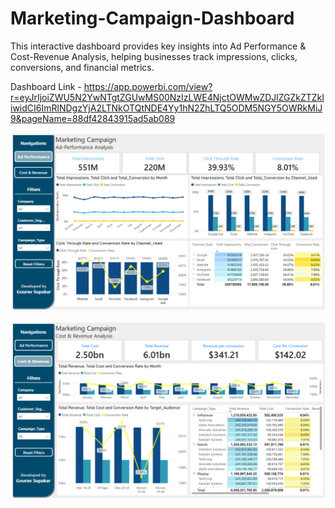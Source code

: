 # Marketing-Campaign-Dashboard
This interactive dashboard provides key insights into Ad Performance &amp; Cost-Revenue Analysis, helping businesses track impressions, clicks, conversions, and financial metrics.

Dashboard Link - https://app.powerbi.com/view?r=eyJrIjoiZWU5N2YwNTgtZGUwMS00NzIzLWE4NjctOWMwZDJlZGZkZTZkIiwidCI6ImRlNDgzYjA2LTNkOTQtNDE4Yy1hN2ZhLTQ5ODM5NGY5OWRkMiJ9&pageName=88df42843915ad5ab089

![image alt](https://github.com/gouravsupakar/Marketing-Campaign-Dashboard/blob/main/Screenshot%202025-03-23%20201740.png?raw=true)

![image alt](https://github.com/gouravsupakar/Marketing-Campaign-Dashboard/blob/main/Screenshot%202025-03-23%20201806.png?raw=true)
